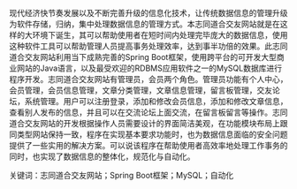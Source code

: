 
现代经济快节奏发展以及不断完善升级的信息化技术，让传统数据信息的管理升级为软件存储，归纳，集中处理数据信息的管理方式。本志同道合交友网站就是在这样的大环境下诞生，其可以帮助使用者在短时间内处理完毕庞大的数据信息，使用这种软件工具可以帮助管理人员提高事务处理效率，达到事半功倍的效果。此志同道合交友网站利用当下成熟完善的Spring Boot框架，使用跨平台的可开发大型商业网站的Java语言，以及最受欢迎的RDBMS应用软件之一的MySQL数据库进行程序开发。志同道合交友网站有管理员，会员两个角色。管理员功能有个人中心，会员管理，会员信息管理，文章分类管理，文章信息管理，留言板管理，交友论坛，系统管理。用户可以注册登录，添加和修改会员信息，添加和修改文章信息，查看别人发布的信息，并且可以在交流论坛上面交流，在留言板留言等操作。志同道合交友网站的开发根据操作人员需要设计的界面简洁美观，在功能模块布局上跟同类型网站保持一致，程序在实现基本要求功能时，也为数据信息面临的安全问题提供了一些实用的解决方案。可以说该程序在帮助使用者高效率地处理工作事务的同时，也实现了数据信息的整体化，规范化与自动化。

关键词：志同道合交友网站；Spring Boot框架；MySQL；自动化
